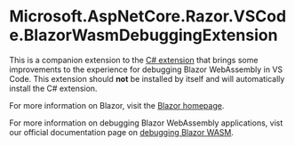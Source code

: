﻿# Microsoft.AspNetCore.Razor.VSCode.BlazorWasmDebuggingExtension

This is a companion extension to the [C# extension](https://marketplace.visualstudio.com/items?itemName=ms-dotnettools.csharp) that brings some improvements to the experience for debugging Blazor WebAssembly in VS Code. This extension should **not** be installed by itself and will automatically install the C# extension.

For more information on Blazor, visit the [Blazor homepage](https://blazor.net).

For more information on debugging Blazor WebAssembly applications, vist our official documentation page on [debugging Blazor WASM](https://docs.microsoft.com/aspnet/core/blazor/debug).
